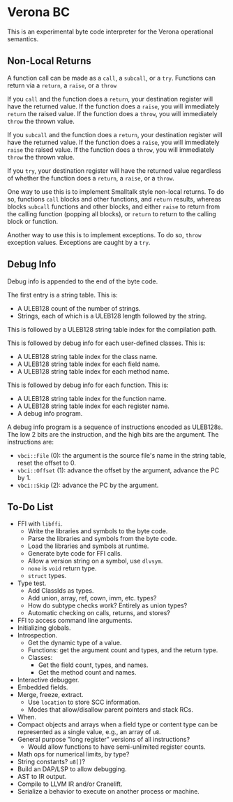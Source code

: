 # Verona BC

This is an experimental byte code interpreter for the Verona operational semantics.

## Non-Local Returns

A function call can be made as a `call`, a `subcall`, or a `try`. Functions can return via a `return`, a `raise`, or a `throw`

If you `call` and the function does a `return`, your destination register will have the returned value. If the function does a `raise`, you will immediately `return` the raised value. If the function does a `throw`, you will immediately `throw` the thrown value.

If you `subcall` and the function does a `return`, your destination register will have the returned value. If the function does a `raise`, you will immediately `raise` the raised value. If the function does a `throw`, you will immediately `throw` the thrown value.

If you `try`, your destination register will have the returned value regardless of whether the function does a `return`, a `raise`, or a `throw`.

One way to use this is to implement Smalltalk style non-local returns. To do so, functions `call` blocks and other functions, and `return` results, whereas blocks `subcall` functions and other blocks, and either `raise` to return from the calling function (popping all blocks), or `return` to return to the calling block or function.

Another way to use this is to implement exceptions. To do so, `throw` exception values. Exceptions are caught by a `try`.

## Debug Info

Debug info is appended to the end of the byte code.

The first entry is a string table. This is:
* A ULEB128 count of the number of strings.
* Strings, each of which is a ULEB128 length followed by the string.

This is followed by a ULEB128 string table index for the compilation path.

This is followed by debug info for each user-defined classes. This is:
* A ULEB128 string table index for the class name.
* A ULEB128 string table index for each field name.
* A ULEB128 string table index for each method name.

This is followed by debug info for each function. This is:
* A ULEB128 string table index for the function name.
* A ULEB128 string table index for each register name.
* A debug info program.

A debug info program is a sequence of instructions encoded as ULEB128s. The low 2 bits are the instruction, and the high bits are the argument. The instructions are:
* `vbci::File` (0): the argument is the source file's name in the string table, reset the offset to 0.
* `vbci::Offset` (1): advance the offset by the argument, advance the PC by 1.
* `vbci::Skip` (2): advance the PC by the argument.

## To-Do List

* FFI with `libffi`.
  * Write the libraries and symbols to the byte code.
  * Parse the libraries and symbols from the byte code.
  * Load the libraries and symbols at runtime.
  * Generate byte code for FFI calls.
  * Allow a version string on a symbol, use `dlvsym`.
  * `none` is `void` return type.
  * `struct` types.
* Type test.
  * Add ClassIds as types.
  * Add union, array, ref, cown, imm, etc. types?
  * How do subtype checks work? Entirely as union types?
  * Automatic checking on calls, returns, and stores?
* FFI to access command line arguments.
* Initializing globals.
* Introspection.
  * Get the dynamic type of a value.
  * Functions: get the argument count and types, and the return type.
  * Classes:
    * Get the field count, types, and names.
    * Get the method count and names.
* Interactive debugger.
* Embedded fields.
* Merge, freeze, extract.
  * Use `location` to store SCC information.
  * Modes that allow/disallow parent pointers and stack RCs.
* When.
* Compact objects and arrays when a field type or content type can be represented as a single value, e.g., an array of `u8`.
* General purpose "long register" versions of all instructions?
  * Would allow functions to have semi-unlimited register counts.
* Math ops for numerical limits, by type?
* String constants? `u8[]`?
* Build an DAP/LSP to allow debugging.
* AST to IR output.
* Compile to LLVM IR and/or Cranelift.
* Serialize a behavior to execute on another process or machine.
